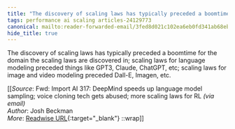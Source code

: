 ```yaml
---
title: "The discovery of scaling laws has typically preceded a boomtime ..."
tags: performance ai scaling articles-24129773
canonical: mailto:reader-forwarded-email/3fed8d021c102ea6eb0fd341ab68ebfd
hide_title: true
---
```


The discovery of scaling laws has typically preceded a boomtime for the domain the scaling laws are discovered in; scaling laws for language modeling preceded things like GPT3, Claude, ChatGPT, etc; scaling laws for image and video modeling preceded Dall-E, Imagen, etc.


[[_Source_: Fwd: Import AI 317: DeepMind speeds up language model sampling; voice cloning tech gets abused; more scaling laws for RL _(via email)_<br>
_Author_: Josh Beckman<br>
_More_: [Readwise URL](https://readwise.io/open/471678778){:target="_blank"}
::wrap]]